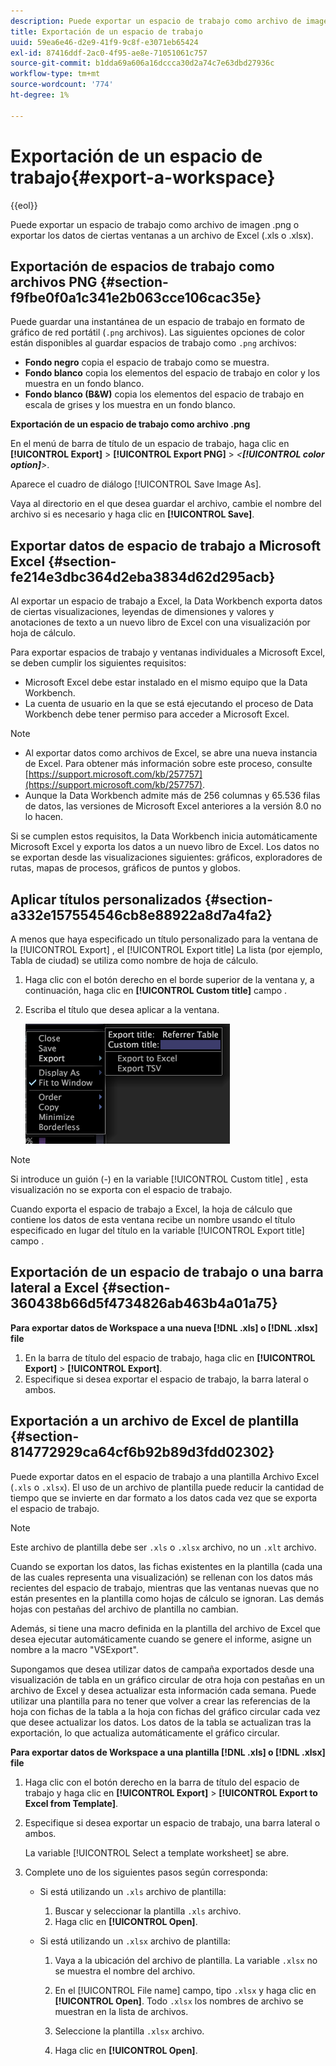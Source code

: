 ```yaml
---
description: Puede exportar un espacio de trabajo como archivo de imagen .png o exportar los datos de ciertas ventanas a un archivo de Excel (.xls o .xlsx).
title: Exportación de un espacio de trabajo
uuid: 59ea6e46-d2e9-41f9-9c8f-e3071eb65424
exl-id: 87416ddf-2ac0-4f95-ae8e-71051061c757
source-git-commit: b1dda69a606a16dccca30d2a74c7e63dbd27936c
workflow-type: tm+mt
source-wordcount: '774'
ht-degree: 1%

---
```


# Exportación de un espacio de trabajo{#export-a-workspace}

{{eol}}

Puede exportar un espacio de trabajo como archivo de imagen .png o exportar los datos de ciertas ventanas a un archivo de Excel (.xls o .xlsx).

## Exportación de espacios de trabajo como archivos PNG {#section-f9fbe0f0a1c341e2b063cce106cac35e}

Puede guardar una instantánea de un espacio de trabajo en formato de gráfico de red portátil (`.png` archivos). Las siguientes opciones de color están disponibles al guardar espacios de trabajo como `.png` archivos:

* **Fondo negro** copia el espacio de trabajo como se muestra.
* **Fondo blanco** copia los elementos del espacio de trabajo en color y los muestra en un fondo blanco.
* **Fondo blanco (B&amp;W)** copia los elementos del espacio de trabajo en escala de grises y los muestra en un fondo blanco.

**Exportación de un espacio de trabajo como archivo .png**

En el menú de barra de título de un espacio de trabajo, haga clic en **[!UICONTROL Export]** > **[!UICONTROL Export PNG]** > *&lt;**[!UICONTROL color option]**>*.

Aparece el cuadro de diálogo [!UICONTROL Save Image As].

Vaya al directorio en el que desea guardar el archivo, cambie el nombre del archivo si es necesario y haga clic en **[!UICONTROL Save]**.

## Exportar datos de espacio de trabajo a Microsoft Excel {#section-fe214e3dbc364d2eba3834d62d295acb}

Al exportar un espacio de trabajo a Excel, la Data Workbench exporta datos de ciertas visualizaciones, leyendas de dimensiones y valores y anotaciones de texto a un nuevo libro de Excel con una visualización por hoja de cálculo.

Para exportar espacios de trabajo y ventanas individuales a Microsoft Excel, se deben cumplir los siguientes requisitos:

* Microsoft Excel debe estar instalado en el mismo equipo que la Data Workbench.
* La cuenta de usuario en la que se está ejecutando el proceso de Data Workbench debe tener permiso para acceder a Microsoft Excel.

>[!NOTE]
>
>* Al exportar datos como archivos de Excel, se abre una nueva instancia de Excel. Para obtener más información sobre este proceso, consulte [https://support.microsoft.com/kb/257757](https://support.microsoft.com/kb/257757).
>* Aunque la Data Workbench admite más de 256 columnas y 65.536 filas de datos, las versiones de Microsoft Excel anteriores a la versión 8.0 no lo hacen.
>


Si se cumplen estos requisitos, la Data Workbench inicia automáticamente Microsoft Excel y exporta los datos a un nuevo libro de Excel. Los datos no se exportan desde las visualizaciones siguientes: gráficos, exploradores de rutas, mapas de procesos, gráficos de puntos y globos.

## Aplicar títulos personalizados {#section-a332e157554546cb8e88922a8d7a4fa2}

A menos que haya especificado un título personalizado para la ventana de la [!UICONTROL Export] , el [!UICONTROL Export title] La lista (por ejemplo, Tabla de ciudad) se utiliza como nombre de hoja de cálculo.

1. Haga clic con el botón derecho en el borde superior de la ventana y, a continuación, haga clic en **[!UICONTROL Custom title]** campo .
1. Escriba el título que desea aplicar a la ventana.

   ![](assets/mnu_window_TitleBar_Export.png)

>[!NOTE]
>
>Si introduce un guión (-) en la variable [!UICONTROL Custom title] , esta visualización no se exporta con el espacio de trabajo.

Cuando exporta el espacio de trabajo a Excel, la hoja de cálculo que contiene los datos de esta ventana recibe un nombre usando el título especificado en lugar del título en la variable [!UICONTROL Export title] campo .

## Exportación de un espacio de trabajo o una barra lateral a Excel {#section-360438b66d5f4734826ab463b4a01a75}

**Para exportar datos de Workspace a una nueva [!DNL .xls] o [!DNL .xlsx] file**

1. En la barra de título del espacio de trabajo, haga clic en **[!UICONTROL Export]** > **[!UICONTROL Export]**.
1. Especifique si desea exportar el espacio de trabajo, la barra lateral o ambos.

## Exportación a un archivo de Excel de plantilla {#section-814772929ca64cf6b92b89d3fdd02302}

Puede exportar datos en el espacio de trabajo a una plantilla Archivo Excel (`.xls` o `.xlsx`). El uso de un archivo de plantilla puede reducir la cantidad de tiempo que se invierte en dar formato a los datos cada vez que se exporta el espacio de trabajo.

>[!NOTE]
>
>Este archivo de plantilla debe ser `.xls` o `.xlsx` archivo, no un `.xlt` archivo.

Cuando se exportan los datos, las fichas existentes en la plantilla (cada una de las cuales representa una visualización) se rellenan con los datos más recientes del espacio de trabajo, mientras que las ventanas nuevas que no están presentes en la plantilla como hojas de cálculo se ignoran. Las demás hojas con pestañas del archivo de plantilla no cambian.

Además, si tiene una macro definida en la plantilla del archivo de Excel que desea ejecutar automáticamente cuando se genere el informe, asigne un nombre a la macro &quot;VSExport&quot;.

Supongamos que desea utilizar datos de campaña exportados desde una visualización de tabla en un gráfico circular de otra hoja con pestañas en un archivo de Excel y desea actualizar esta información cada semana. Puede utilizar una plantilla para no tener que volver a crear las referencias de la hoja con fichas de la tabla a la hoja con fichas del gráfico circular cada vez que desee actualizar los datos. Los datos de la tabla se actualizan tras la exportación, lo que actualiza automáticamente el gráfico circular.

**Para exportar datos de Workspace a una plantilla [!DNL .xls] o [!DNL .xlsx] file**

1. Haga clic con el botón derecho en la barra de título del espacio de trabajo y haga clic en **[!UICONTROL Export]** > **[!UICONTROL Export to Excel from Template]**.
1. Especifique si desea exportar un espacio de trabajo, una barra lateral o ambos.

   La variable [!UICONTROL Select a template worksheet] se abre.

1. Complete uno de los siguientes pasos según corresponda:

   * Si está utilizando un `.xls` archivo de plantilla:

      1. Buscar y seleccionar la plantilla `.xls` archivo.
      1. Haga clic en **[!UICONTROL Open]**.
   * Si está utilizando un `.xlsx` archivo de plantilla:

      1. Vaya a la ubicación del archivo de plantilla. La variable `.xlsx` no se muestra el nombre del archivo.
      1. En el [!UICONTROL File name] campo, tipo `.xlsx` y haga clic en **[!UICONTROL Open]**. Todo `.xlsx` los nombres de archivo se muestran en la lista de archivos.

      1. Seleccione la plantilla `.xlsx` archivo.
      1. Haga clic en **[!UICONTROL Open]**.
